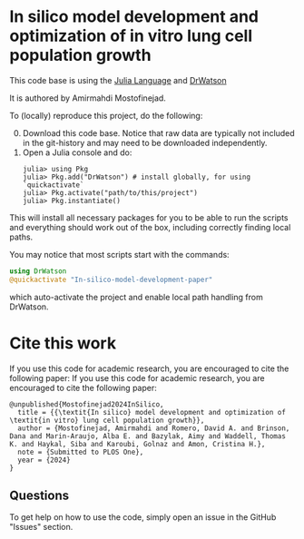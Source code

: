# In silico model development and optimization of in vitro lung cell population growth

This code base is using the [Julia Language](https://julialang.org/) and
[DrWatson](https://juliadynamics.github.io/DrWatson.jl/stable/)

It is authored by Amirmahdi Mostofinejad.

To (locally) reproduce this project, do the following:

0. Download this code base. Notice that raw data are typically not included in the
   git-history and may need to be downloaded independently.
1. Open a Julia console and do:
   ```
   julia> using Pkg
   julia> Pkg.add("DrWatson") # install globally, for using `quickactivate`
   julia> Pkg.activate("path/to/this/project")
   julia> Pkg.instantiate()
   ```

This will install all necessary packages for you to be able to run the scripts and
everything should work out of the box, including correctly finding local paths.

You may notice that most scripts start with the commands:
```julia
using DrWatson
@quickactivate "In-silico-model-development-paper"
```
which auto-activate the project and enable local path handling from DrWatson.

# Cite this work
If you use this code for academic research, you are encouraged to cite the following paper:
If you use this code for academic research, you are encouraged to cite the following paper:
```
@unpublished{Mostofinejad2024InSilico,
  title = {{\textit{In silico} model development and optimization of \textit{in vitro} lung cell population growth}},
  author = {Mostofinejad, Amirmahdi and Romero, David A. and Brinson, Dana and Marin-Araujo, Alba E. and Bazylak, Aimy and Waddell, Thomas K. and Haykal, Siba and Karoubi, Golnaz and Amon, Cristina H.},
  note = {Submitted to PLOS One},
  year = {2024}
}
```

## Questions

To get help on how to use the code, simply open an issue in the GitHub "Issues" section.
